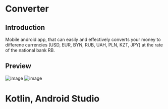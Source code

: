 # Converter
## Introduction
Mobile android app, that can easily and effectively converts your money to differenе currencies (USD, EUR, BYN, RUB, UAH, PLN, KZT, JPY) at the rate of the national bank RB.
## Preview
![image](https://user-images.githubusercontent.com/86531927/153626553-4fe92992-ace0-4b1e-8a16-3b0583c0af4b.png)
![image](https://user-images.githubusercontent.com/86531927/153627536-7588535a-b1bf-456a-9cd0-dae6ccec04d9.png)


# Kotlin, Android Studio
